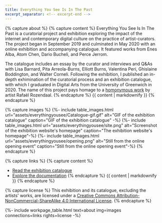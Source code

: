 ```yaml
---
title: Everything You See Is In The Past
excerpt_separator: <!-- excerpt-end -->
---
```

{% capture about %}
{% capture content %}
Everything You See Is In The Past is a curatorial project and exhibition exploring the impact of the internet and contemporary digital culture on the practice of artist-curators. The project began in September 2019 and culminated in May 2020 with an online exhibition and accompanying catalogue. It featured works from Enes Alba, Atom Chen, Dario Bucheli, and Perce Jerrom.

The catalogue includes an essay by the curator and interviews and Q&As with Lisa Barnard, Pita Arreola-Burns, Elliott Burns, Valentina Peri, Ghislaine Boddington, and Walter Corneli. Following the exhibition, I published an in-depth exhimination of the curatorial process and an exhibition catalogue, with which I graduated in Digital Arts from the University of Greenwich in 2020. The name of this project pays homage to a [homonymous work](http://www.everythingyouseeisinthepast.com/) by artist Rafaël Rozendaal.
{% endcapture %}
{{ content | markdownify }}
{% endcapture %}

{% capture images %}
{%- include table_images.html url="assets/everythingyousee/Catalogue-gif.gif" alt="GIF of the exhibition catalogue" caption="GIF of the exhibition catalogue" -%}
{%- include table_images.html url="assets/everythingyousee/site.png" alt="Screenshot of the exhibition website's homepage" caption="The exhibition website's homepage"-%}
{%- include table_images.html url="assets/everythingyousee/opening.png" alt="Still from the online opening event" caption="Still from the online opening event"-%}
{% endcapture %}

{% capture links %}
{% capture content %}
- [Read the exhibition catalogue](https://arena-attachments.s3.amazonaws.com/7413063/c6f7ebaf91a84dd94ae368676d6010a2.pdf?1590356387)
- [Explore the documentation](https://www.are.na/francesco-imola-2o2ng4qooxm/eysiitp-project-portfolio-francesco-imola)
{% endcapture %}
{{ content | markdownify }}
{% endcapture %}

{% capture license %}
This exhibition and its catalogue, excluding the artists' works, are licensed under a <a rel="license" href="http://creativecommons.org/licenses/by-nc-sa/4.0/" target="_blank" rel="noopener noreferrer">Creative Commons Attribution-NonCommercial-ShareAlike 4.0 International License</a>.
{% endcapture %}

{%- include workpage_table.html text=about
img=images connections=links rights=license -%}
